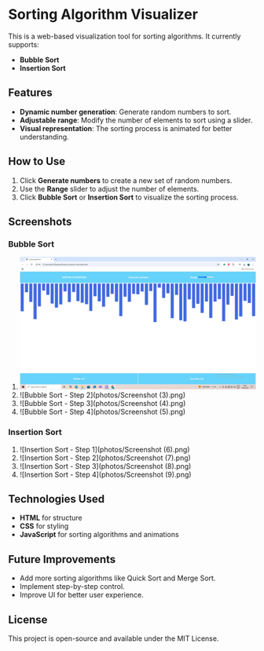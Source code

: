 # Sorting Algorithm Visualizer

This is a web-based visualization tool for sorting algorithms. It currently supports:

- **Bubble Sort**
- **Insertion Sort**

## Features

- **Dynamic number generation**: Generate random numbers to sort.
- **Adjustable range**: Modify the number of elements to sort using a slider.
- **Visual representation**: The sorting process is animated for better understanding.

## How to Use

1. Click **Generate numbers** to create a new set of random numbers.
2. Use the **Range** slider to adjust the number of elements.
3. Click **Bubble Sort** or **Insertion Sort** to visualize the sorting process.

## Screenshots

### Bubble Sort

1. ![Bubble Sort - Step 1](photos/Screenshot%20(2).png)
2. ![Bubble Sort - Step 2](photos/Screenshot (3).png)
3. ![Bubble Sort - Step 3](photos/Screenshot (4).png)
4. ![Bubble Sort - Step 4](photos/Screenshot (5).png)

### Insertion Sort

1. ![Insertion Sort - Step 1](photos/Screenshot (6).png)
2. ![Insertion Sort - Step 2](photos/Screenshot (7).png)
3. ![Insertion Sort - Step 3](photos/Screenshot (8).png)
4. ![Insertion Sort - Step 4](photos/Screenshot (9).png)

## Technologies Used

- **HTML** for structure
- **CSS** for styling
- **JavaScript** for sorting algorithms and animations

## Future Improvements

- Add more sorting algorithms like Quick Sort and Merge Sort.
- Implement step-by-step control.
- Improve UI for better user experience.

## License

This project is open-source and available under the MIT License.

